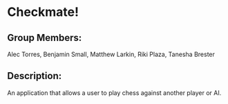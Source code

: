 # Checkmate!

## Group Members: 

Alec Torres, Benjamin Small, Matthew Larkin, Riki Plaza, Tanesha Brester

## Description:

An application that allows a user to play chess against another player or AI. 
